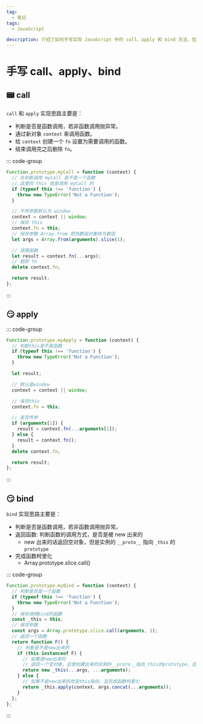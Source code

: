 ```yaml
---
tag:
  - 笔记
tags:
  - JavaScript

description: 介绍了如何手写实现 JavaScript 中的 call、apply 和 bind 方法，包括实现思路与代码示例。
---
```


# 手写 call、apply、bind

## 📟 call

`call` 和 `apply` 实现思路主要是：

- 判断是否是函数调用，若非函数调用抛异常。
- 通过新对象 `context` 来调用函数。
- 给 `context` 创建一个 `fn` 设置为需要调用的函数。
- 结束调用完之后删除 `fn`。

::: code-group

```js
Function.prototype.myCall = function (context) {
  // 先判断调用 myCall 是不是一个函数
  // 这里的 this 就是调用 myCall 的
  if (typeof this !== 'function') {
    throw new TypeError('Not a Function');
  }

  // 不传参数默认为 window
  context = context || window;
  // 保存 this
  context.fn = this;
  // 保存参数 Array.from 把伪数组对象转为数组
  let args = Array.from(arguments).slice(1);

  // 调用函数
  let result = context.fn(...args);
  // 删除 fn
  delete context.fn;

  return result;
};
```

:::

## 😏 apply

::: code-group

```js
Function.prototype.myApply = function (context) {
  // 判断this是不是函数
  if (typeof this !== 'function') {
    throw new TypeError('Not a Function');
  }

  let result;

  // 默认是window
  context = context || window;

  // 保存this
  context.fn = this;

  // 是否传参
  if (arguments[1]) {
    result = context.fn(...arguments[1]);
  } else {
    result = context.fn();
  }
  delete context.fn;

  return result;
};
```

:::

## 😏 bind

`bind` 实现思路主要是：

- 判断是否是函数调用，若非函数调用抛异常。
- 返回函数: 判断函数的调用方式，是否是被 new 出来的
  - new 出来的话返回空对象，但是实例的 `__proto__` 指向 `_this` 的 `prototype`
- 完成函数柯里化
  - Array.prototype.slice.call()

::: code-group

```js
Function.prototype.myBind = function (context) {
  // 判断是否是一个函数
  if (typeof this !== 'function') {
    throw new TypeError('Not a Function');
  }
  // 保存调用bind的函数
  const _this = this;
  // 保存参数
  const args = Array.prototype.slice.call(arguments, 1);
  // 返回一个函数
  return function F() {
    // 判断是不是new出来的
    if (this instanceof F) {
      // 如果是new出来的
      // 返回一个空对象，且使创建出来的实例的__proto__指向_this的prototype，且完成函数柯里化
      return new _this(...args, ...arguments);
    } else {
      // 如果不是new出来的改变this指向，且完成函数柯里化
      return _this.apply(context, args.concat(...arguments));
    }
  };
};
```

:::
